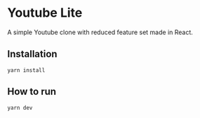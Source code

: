 # Youtube Lite

A simple Youtube clone with reduced feature set made in React.

## Installation

```shell
yarn install
```

## How to run

```shell
yarn dev
```
